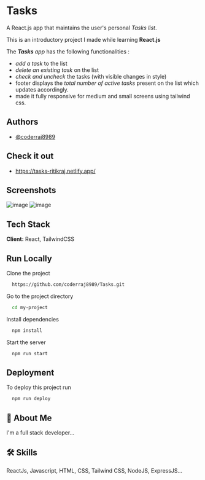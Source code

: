 # Tasks

A React.js app that maintains the user's personal *Tasks list*.

This is an introductory project I made while learning **React.js**

The *__Tasks__ app* has the following functionalities :
* *add a task* to the list 
* *delete an existing task* on the list
* *check and uncheck* the tasks (with visible changes in style)
* footer displays the *total number of active tasks* present on the list which updates accordingly. 
* made it fully responsive for medium and small screens using tailwind css.

## Authors

- [@coderraj8989](https://www.github.com/coderraj8989)

## __Check it out__
- https://tasks-ritikraj.netlify.app/

## Screenshots

![image](https://user-images.githubusercontent.com/77974149/174468096-4f7b0b67-b91e-4adb-9bec-24986c3208da.png)
![image](https://user-images.githubusercontent.com/77974149/174468107-624a1fc4-c84c-4bb2-8a01-cd0928842e70.png)


## Tech Stack

**Client:** React, TailwindCSS
  
## Run Locally

Clone the project

```bash
  https://github.com/coderraj8989/Tasks.git
```

Go to the project directory

```bash
  cd my-project
```

Install dependencies

```bash
  npm install
```

Start the server

```bash
  npm run start
```

  
## Deployment

To deploy this project run

```bash
  npm run deploy
```

  
## 🚀 About Me
I'm a full stack developer...

  
## 🛠 Skills
ReactJs, Javascript, HTML, CSS, Tailwind CSS, NodeJS, ExpressJS...

  

